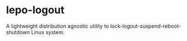 # lepo-logout
A lightweight distribution agnostic utility to lock-logout-suspend-reboot-shutdown Linux system. 
